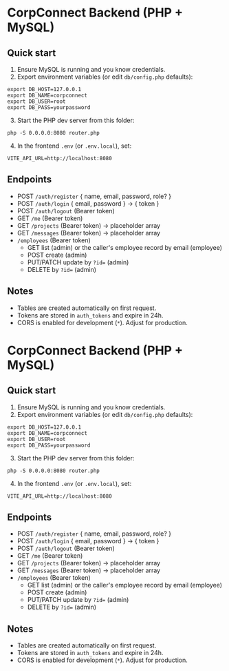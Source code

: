 # CorpConnect Backend (PHP + MySQL)

## Quick start

1. Ensure MySQL is running and you know credentials.
2. Export environment variables (or edit `db/config.php` defaults):

```
export DB_HOST=127.0.0.1
export DB_NAME=corpconnect
export DB_USER=root
export DB_PASS=yourpassword
```

3. Start the PHP dev server from this folder:

```
php -S 0.0.0.0:8080 router.php
```

4. In the frontend `.env` (or `.env.local`), set:

```
VITE_API_URL=http://localhost:8080
```

## Endpoints

- POST `/auth/register` { name, email, password, role? }
- POST `/auth/login` { email, password } → { token }
- POST `/auth/logout` (Bearer token)
- GET `/me` (Bearer token)
- GET `/projects` (Bearer token) → placeholder array
- GET `/messages` (Bearer token) → placeholder array
- `/employees` (Bearer token)
  - GET list (admin) or the caller's employee record by email (employee)
  - POST create (admin)
  - PUT/PATCH update by `?id=` (admin)
  - DELETE by `?id=` (admin)

## Notes

- Tables are created automatically on first request.
- Tokens are stored in `auth_tokens` and expire in 24h.
- CORS is enabled for development (`*`). Adjust for production.
# CorpConnect Backend (PHP + MySQL)

## Quick start

1. Ensure MySQL is running and you know credentials.
2. Export environment variables (or edit `db/config.php` defaults):

```
export DB_HOST=127.0.0.1
export DB_NAME=corpconnect
export DB_USER=root
export DB_PASS=yourpassword
```

3. Start the PHP dev server from this folder:

```
php -S 0.0.0.0:8080 router.php
```

4. In the frontend `.env` (or `.env.local`), set:

```
VITE_API_URL=http://localhost:8080
```

## Endpoints

- POST `/auth/register` { name, email, password, role? }
- POST `/auth/login` { email, password } → { token }
- POST `/auth/logout` (Bearer token)
- GET `/me` (Bearer token)
- GET `/projects` (Bearer token) → placeholder array
- GET `/messages` (Bearer token) → placeholder array
- `/employees` (Bearer token)
  - GET list (admin) or the caller's employee record by email (employee)
  - POST create (admin)
  - PUT/PATCH update by `?id=` (admin)
  - DELETE by `?id=` (admin)

## Notes

- Tables are created automatically on first request.
- Tokens are stored in `auth_tokens` and expire in 24h.
- CORS is enabled for development (`*`). Adjust for production.

